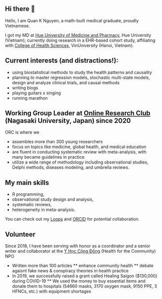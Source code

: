 ## Hi there 👋

Hello, I am Quan K Nguyen, a math-built medical graduate, proudly Vietnamese. 

I got my MD at [Hue University of Medicine and Pharmacy]([url](https://www.huemed-univ.edu.vn/)[url]), Hue University (Vietnam); 
currently doing research in a EHR-based cohort study, affiliating with [College of Health Sciences]([url](https://vinuni.edu.vn/college-of-health-sciences/)), VinUniversity (Hanoi, Vietnam). 

## Current interests (and distractions!):
  * using biostatistical methods to study the health patterns and causality
  * planning to master regression models, stochastic multi-state models, design and analyze clinical trials, and causal methods
  * writing blogs
  * playing guitars x singing
  * running marathon

## Working Group Leader at [Online Research Club](https://www.onlineresearchclub.org/members) (Nagasaki University, Japan) since 2020
ORC is where we
  * assembles more than 300 young researchers 
  * focus on topics like medicine, global health, and medical education
  * are fluent in conducting systematic review with meta-analysis, with many became guidelines in practice.
  * utilize a wide range of methodology including observational studies, Delphi methods, diseases modeling, and umbrella reviews.

## My main skills
  * R programming, 
  * observational study design and analysis, 
  * systematic reviews, 
  * heterogeneity in meta-analysis.

You can check out my [Loops]([url](https://loop.frontiersin.org/people/1341250/overview)) and [ORCID]([url](https://orcid.org/my-orcid?orcid=0000-0002-3222-0978)) for potential collaboration.

## Volunteer
Since 2018, I have been serving with honor as a coordinator and a senior writer and collaborator at the [Y Học Cộng Đồng]([url](https://yhoccongdong.com/profile/nguyenkhoiquan/)) (Health for the Community) NPO
* Written more than 100 articles
** enhance community health
** debate agaisnt fake news & conspiracy theories in health practice
* In 2019, we successfully raised a grant called Healing Saigon ($130,000) during COVID-19
** We used the money to buy essential items and donate them to hospitals (54660 masks, 3170 oxygen mask, 9150 PPE, 3 HFNCs, etc.) with equipment shortages

<!--
**quan-nk/quan-nk** is a ✨ _special_ ✨ repository because its `README.md` (this file) appears on your GitHub profile.

Here are some ideas to get you started:

- 🔭 I’m currently working on ...
- 🌱 I’m currently learning ...
- 👯 I’m looking to collaborate on ...
- 🤔 I’m looking for help with ...
- 💬 Ask me about ...
- 📫 How to reach me: ...
- 😄 Pronouns: ...
- ⚡ Fun fact: ...
-->
